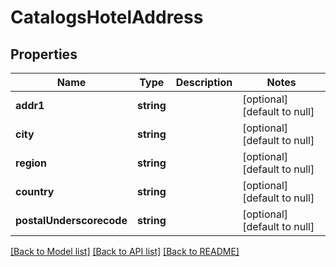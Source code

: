 # CatalogsHotelAddress

## Properties
Name | Type | Description | Notes
------------ | ------------- | ------------- | -------------
**addr1** | **string** |  | [optional] [default to null]
**city** | **string** |  | [optional] [default to null]
**region** | **string** |  | [optional] [default to null]
**country** | **string** |  | [optional] [default to null]
**postalUnderscorecode** | **string** |  | [optional] [default to null]

[[Back to Model list]](../README.md#documentation-for-models) [[Back to API list]](../README.md#documentation-for-api-endpoints) [[Back to README]](../README.md)


